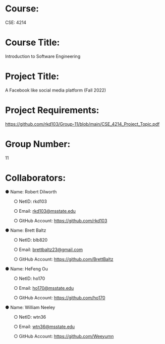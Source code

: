 # Course:
CSE: 4214

# Course Title:
Introduction to Software Engineering

# Project Title:
A Facebook like social media platform (Fall 2022)

# Project Requirements:
https://github.com/rkd103/Group-11/blob/main/CSE_4214_Project_Topic.pdf

# Group Number:
11

# Collaborators:

● Name: Robert Dilworth

&emsp;&emsp;○ NetID: rkd103

&emsp;&emsp;○ Email: rkd103@msstate.edu

&emsp;&emsp;○ GitHub Account: https://github.com/rkd103

● Name: Brett Baltz

&emsp;&emsp;○ NetID: blb820

&emsp;&emsp;○ Email: brettbaltz23@gmail.com

&emsp;&emsp;○ GitHub Account: https://github.com/BrettBaltz

● Name: HeFeng Ou

&emsp;&emsp;○ NetID: ho170

&emsp;&emsp;○ Email: ho170@msstate.edu

&emsp;&emsp;○ GitHub Account: https://github.com/ho170

● Name: William Neeley

&emsp;&emsp;○ NetID: wtn36

&emsp;&emsp;○ Email: wtn36@msstate.edu

&emsp;&emsp;○ GitHub Account: https://github.com/Weeyumn




